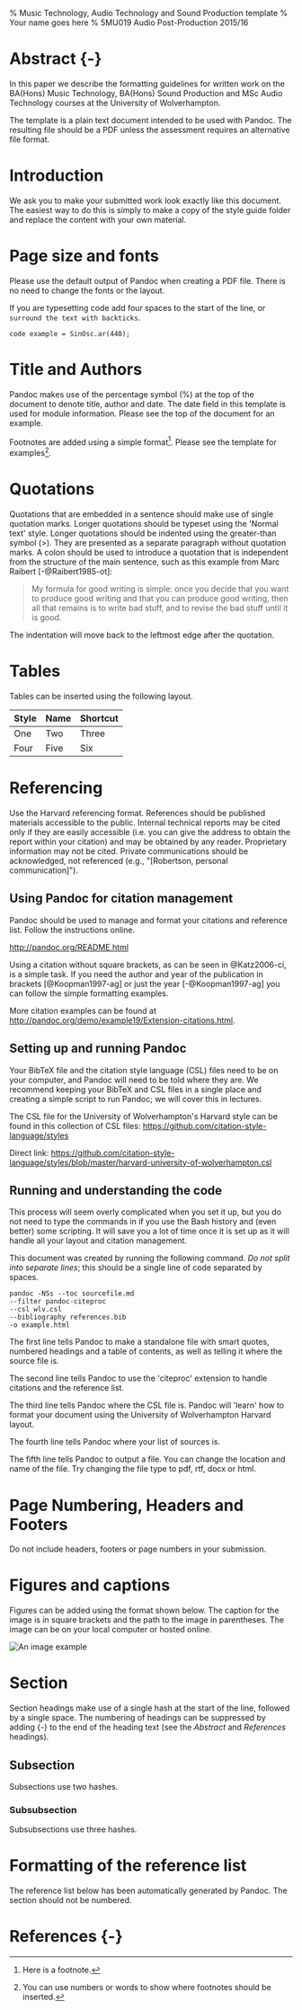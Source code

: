 % Music Technology, Audio Technology and Sound Production template
% Your name goes here
% 5MU019 Audio Post-Production 2015/16


# Abstract {-}
In this paper we describe the formatting guidelines for written work on the BA(Hons) Music Technology, BA(Hons) Sound Production and MSc Audio Technology courses at the University of Wolverhampton. 

The template is a plain text document intended to be used with Pandoc. The resulting file should be a PDF unless the assessment requires an alternative file format.


# Introduction
We ask you to make your submitted work look exactly like this document. The easiest way to do this is simply to make a copy of the style guide folder and replace the content with your own material.

# Page size and fonts

Please use the default output of Pandoc when creating a PDF file. There is no need to change the fonts or the layout. 

If you are typesetting code add four spaces to the start of the line, or `surround the text with backticks`.

    code example = SinOsc.ar(440);


# Title and Authors
Pandoc makes use of the percentage symbol (%) at the top of the document to denote title, author and date. The date field in this template is used for module information. Please see the top of the document for an example.

Footnotes are added using a simple format[^1]. Please see the template for examples[^name].

[^1]: Here is a footnote.
[^name]: You can use numbers or words to show where footnotes should be inserted.

# Quotations
Quotations that are embedded in a sentence should make use of single quotation marks. Longer quotations should be typeset using the 'Normal text' style. Longer quotations should be indented using the greater-than symbol (>). They are presented as a separate paragraph without quotation marks. A colon should be used to introduce a quotation that is independent from the structure of the main sentence, such as this example from Marc Raibert [-@Raibert1985-ot]:

> My formula for good writing is simple: once you decide that you want to produce good writing and that you can produce good writing, then all that remains is to write bad stuff, and to revise the bad stuff until it is good.

The indentation will move back to the leftmost edge after the quotation.


# Tables

Tables can be inserted using the following layout.

Style | Name | Shortcut
---|---|---
One | Two | Three
Four | Five | Six


# Referencing
Use the Harvard referencing format. References should be published materials accessible to the public. Internal technical reports may be cited only if they are easily accessible (i.e. you can give the address to obtain the report within your citation) and may be obtained by any reader. Proprietary information may not be cited. Private communications should be acknowledged, not referenced (e.g., "[Robertson, personal communication]").

## Using Pandoc for citation management

Pandoc should be used to manage and format your citations and reference list. Follow the instructions online.

<http://pandoc.org/README.html>

Using a citation without square brackets, as can be seen in @Katz2006-ci, is a simple task. If you need the author and year of the publication in brackets [@Koopman1997-ag] or just the year [-@Koopman1997-ag] you can follow the simple formatting examples.

More citation examples can be found at <http://pandoc.org/demo/example19/Extension-citations.html>.


## Setting up and running Pandoc

Your BibTeX file and the citation style language (CSL) files need to be on your computer, and Pandoc will need to be told where they are. We recommend keeping your BibTeX and CSL files in a single place and creating a simple script to run Pandoc; we will cover this in lectures.

The CSL file for the University of Wolverhampton's Harvard style can be found in this collection of CSL files: <https://github.com/citation-style-language/styles>

Direct link: <https://github.com/citation-style-language/styles/blob/master/harvard-university-of-wolverhampton.csl>


## Running and understanding the code

This process will seem overly complicated when you set it up, but you do not need to type the commands in if you use the Bash history and (even better) some scripting. It will save you a lot of time once it is set up as it will handle all your layout and citation management.

This document was created by running the following command. *Do not split into separate lines*; this should be a single line of code separated by spaces.

    pandoc -NSs --toc sourcefile.md
    --filter pandoc-citeproc
    --csl wlv.csl 
    --bibliography references.bib
    -o example.html


The first line tells Pandoc to make a standalone file with smart quotes,  numbered headings and a table of contents, as well as telling it where the source file is.

The second line tells Pandoc to use the 'citeproc' extension to handle citations and the reference list.

The third line tells Pandoc where the CSL file is. Pandoc will 'learn' how to format your document using the University of Wolverhampton Harvard layout.

The fourth line tells Pandoc where your list of sources is.

The fifth line tells Pandoc to output a file. You can change the location and name of the file. Try changing the file type to pdf, rtf, docx or html.


# Page Numbering, Headers and Footers
Do not include headers, footers or page numbers in your submission.


# Figures and captions

Figures can be added using the format shown below. The caption for the image is in square brackets and the path to the image in parentheses. The image can be on your local computer or hosted online.
  
![An image example](http://www.enggpedia.com/images/stories/amp-mod.jpg)


# Section
Section headings make use of a single hash at the start of the line, followed by a single space. The numbering of headings can be suppressed by adding {-} to the end of the heading text (see the *Abstract* and *References* headings).

## Subsection
Subsections use two hashes.

### Subsubsection
Subsubsections use three hashes.


# Formatting of the reference list
The reference list below has been automatically generated by Pandoc. The section should not be numbered.


# References {-}
